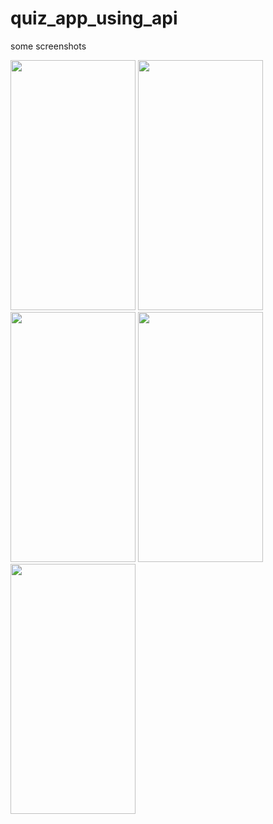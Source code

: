 # quiz_app_using_api

some screenshots


<img src="https://github.com/Muneef-Nk/quiz_app_using_api/assets/92105703/d411f4ca-b9c9-429f-97fb-6ce8c8326246" width="200" height="400"/>
<img src="https://github.com/Muneef-Nk/quiz_app_using_api/assets/92105703/f1296282-1619-4f19-90c6-b85eb2eeea3d" width="200" height="400"/>
<img src="https://github.com/Muneef-Nk/quiz_app_using_api/assets/92105703/df681f9f-53f9-4747-8008-b89378bf1b99" width="200" height="400"/>
<img src="https://github.com/Muneef-Nk/quiz_app_using_api/assets/92105703/c6dd656c-6d7b-433b-97cb-6266ec0dfe38" width="200" height="400"/>
<img src="https://github.com/Muneef-Nk/quiz_app_using_api/assets/92105703/12a3a48b-a248-4ead-9fd3-ff65fcff9bcf" width="200" height="400"/>

